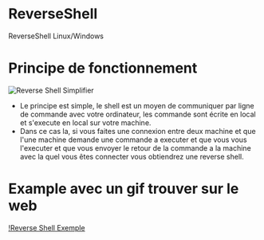 # ReverseShell

ReverseShell Linux/Windows


# Principe de fonctionnement 

![Reverse Shell Simplifier](https://nsa40.casimages.com/img/2020/02/15/200215073211820505.png)

- Le principe est simple, le shell est un moyen de communiquer par ligne de commande avec votre ordinateur, les commande sont écrite en local et s'execute en local sur votre machine.
- Dans ce cas la, si vous faites une connexion entre deux machine et que l'une machine demande une commande a executer et que vous vous l'executer et que vous envoyer le retour de la commande a la machine avec la quel vous êtes connecter vous obtiendrez une reverse shell.

# Example avec un gif trouver sur le web 

[!Reverse Shell Exemple](https://nsa40.casimages.com/img/2020/02/15/200215073822332754.gif)

